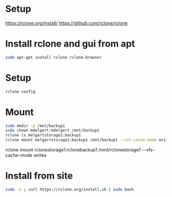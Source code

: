 # Setup
https://rclone.org/install/
https://github.com/rclone/rclone

# Install rclone and gui from apt
```bash
sudo apt-get install rclone rclone-browser
```

# Setup
```bash
rclone config
```

# Mount
```bash
sudo mkdir -p /mnt/backup1
sudo chown mdelgert:mdelgert /mnt/backup1
rclone ls melgertstorage1:backup1
rclone mount melgertstorage1:backup1 /mnt/backup1 --vfs-cache-mode writes
```

rclone mount rclonestorage1:rclonebackup1 /mnt/rclonestorage1 --vfs-cache-mode writes

# Install from site
```bash
sudo -v ; curl https://rclone.org/install.sh | sudo bash
```